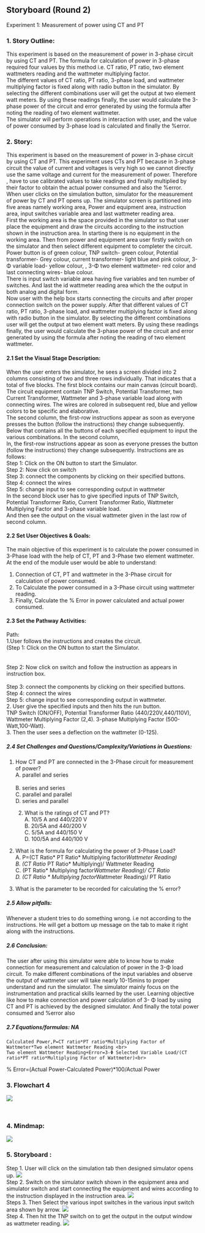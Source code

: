 ## Storyboard (Round 2)


Experiment 1: Measurement of power using CT and PT <br>

### 1. Story Outline:

This experiment is based on the measurement of power in 3-phase circuit by using CT and PT. The formula for calculation of power in 3-phase required four values by this method i.e. CT ratio, PT ratio, two element wattmeters reading and the wattmeter multiplying factor. <br>
The different values of CT ratio, PT ratio, 3-phase load, and wattmeter multiplying factor is fixed along with radio button in the simulator. By selecting the different combinations user will get the output at two element watt meters. By using these readings finally, the user would calculate the 3-phase power of the circuit and error generated by using the formula after noting the reading of two element wattmeter.<br>
The simulator will perform operations in interaction with user, and the value of power consumed by 3-phase load is calculated and finally the %error.<br>


### 2. Story:

This experiment is based on the measurement of power in 3-phase circuit by using CT and PT. This experiment uses CTs and PT because in 3-phase circuit the value of current and voltages is very high so we cannot directly use the same voltage and current for the measurement of power. Therefore , have to use calibrated values to take readings and finally multiplied by their factor to obtain the actual power consumed and also the %error.<br>
When user clicks on the simulation button, simulator for the measurement of power by CT and PT opens up. The simulator screen is partitioned into five areas namely working area, Power and equipment area, instruction area, input switches variable area and last wattmeter reading area.<br>
First the working area is the space provided in the simulator so that user place the equipment and draw the circuits according to the instruction shown in the instruction area. In starting there is no equipment in the working area. Then from power and equipment area user firstly switch on the simulator and then select different equipment to completer the circuit. Power button  is of green colour, TNP switch- green colour, Potential transformer- Grey colour, current transformer- light blue and pink colour, 3-Φ variable load- yellow colour, , 3-Φ two element wattmeter- red color and last connecting wires- blue colour.<br> There is input switch variable area having five variables and ten number of switches. And last the id wattmeter reading area which the the output in both analog and digital form.
<br>
Now user with the help box starts connecting the circuits and after proper connection switch on the power supply. After that different values of CT ratio, PT ratio, 3-phase load, and wattmeter multiplying factor is fixed along with radio button in the simulator. By selecting the different combinations user will get the output at two element watt meters. By using these readings finally, the user would calculate the 3-phase power of the circuit and error generated by using the formula after noting the reading of two element wattmeter. <br>
#### 2.1 Set the Visual Stage Description:
When the user enters the simulator, he sees a screen divided into 2 columns consisting of two and three rows individually. That indicates that a total of five blocks. 
The first block contains our main canvas (circuit board). The circuit equipment contain TNP Switch, Potential Transformer,  two Current Transformer, Wattmeter and 3-phase variable load along with connecting wires. The wires are colored in subsequent red, blue and yellow colors to be specific and elaborative.<br>
The second column, the first-row instructions appear as soon as everyone presses the button (follow the instructions) they change subsequently. Below that contains all the buttons of each specified equipment to input the various combinations. In the second column, <br>
In, the first-row instructions appear as soon as everyone presses the button (follow the instructions) they change subsequently.
Instructions are as follows:<br>
Step 1: Click on the ON button to start the Simulator.<br>
Step 2: Now click on switch<br>
Step 3: connect the components by clicking on their specified buttons.<br>
Step 4:  connect the wires<br>
Step 5: change input to see corresponding output in wattmeter<br>
In the second block user has to give specified inputs of TNP Switch, Potential Transformer Ratio, Current Transformer Ratio, Wattmeter Multiplying Factor and 3-phase variable load. <br>
And then see the output on the visual wattmeter given in the last row of second column.
<br>

#### 2.2 Set User Objectives & Goals:
The main objective of this experiment is to calculate the power consumed in 3-Phase load with the help of CT, PT and 3-Phase two element wattmeter. <br>
At the end of the module user would be able to understand: <br>
1. Connection of CT, PT and wattmeter in the 3-Phase circuit for calculation of power consumed. <br>
2.  To Calculate the power consumed in a 3-Phase circuit using wattmeter reading.<br>
3. Finally, Calculate the % Error in power calculated and actual power consumed.<br>


#### 2.3 Set the Pathway Activities:
Path: <br>
1.User follows the instructions and creates the circuit.<br>
(Step 1: Click on the ON button to start the Simulator.<br><br><br>
Step 2: Now click on switch and follow the instruction as appears in instruction box.<br><br>
Step 3: connect the components by clicking on their specified buttons.<br>
Step 4:  connect the wires<br>
Step 5: change input to see corresponding output in wattmeter.<br>
2. User give the specified inputs and then hits the run button.<br>
TNP Switch (ON/OFF), Potential Transformer Ratio (440/220V,440/110V), Wattmeter Multiplying Factor (2,4). 3-phase Multiplying Factor (500-Watt,100-Watt).<br>
3. Then the user sees a deflection on the wattmeter (0-125). <br>


##### 2.4 Set Challenges and Questions/Complexity/Variations in Questions:


1.	How CT and PT are connected in the 3-Phase circuit for measurement of power? <br>
A.	parallel and series<br><br>
B.	series and series<br>
C.	parallel and parallel<br>
D.	series and parallel<br>

      2. What is the ratings of CT and PT?<br>
A.	10/5 A and 440/220 V<br>
B.	20/5A and 440/200 V<br>
C.	5/5A and 440/150 V<br>
D.	100/5A and 440/100 V<br>

  
3.	What is the formula for calculating the power of 3-Phase Load?<br>
A. P=(CT Ratio* PT Ratio* Multiplying factor*Wattmeter Reading)<br>
B. (CT Ratio* PT Ratio* Multiplying)/ Wattmeter Reading<br>
C. (PT Ratio* Multiplying factor*Wattmeter Reading)/ CT Ratio<br>
D. (CT Ratio * Multiplying factor*Wattmeter Reading)/ PT Ratio<br>

4.	 What is the parameter to be recorded for calculating the % error?<br>


##### 2.5 Allow pitfalls:
Whenever a student tries to do something wrong. i.e not according to the instructions. He will get a bottom up message on the tab to make it right along with the instructions.  

##### 2.6 Conclusion:
The user after using this simulator were able to know how to make connection for measurement and calculation of power in the 3-Φ load circuit. To make different combinations of the input variables and observe the output of wattmeter user will take nearly 10-15mins to proper understand and run the simulator. The simulator mainly focus on the instrumentation and practical skills learned by the user. Learning objective like how to make connection and power calculation of 3- Φ load by using CT and PT  is achieved by the designed simulator. And finally the total power consumed and %error also

##### 2.7 Equations/formulas: NA
	Calculated Power,P=CT ratio*PT ratio*Multiplying Factor of Wattmeter*Two element Wattmeter Reading <br>
	Two element Wattmeter Reading+Error=3-Φ Selected Variable Load/(CT ratio*PT ratio*Multiplying Factor of Wattmeter)<br>
% Error=(Actual Power-Calculated Power)*100/Actual Power<br>







### 3. Flowchart 4
<img src="flowchart/dfh.png"/><br>

<br>

### 4. Mindmap:
<img src="mindmap/mindmap.png"/> <br>

### 5. Storyboard :
Step 1. User will click on the simulation tab then designed simulator opens up.
<img src="storyboard/step 1.png"/> <br>
Step 2. Switch on the simulator switch shown in the equipment area and simulator switch and start connecting the equipment and wires according to the instruction displayed in the instruction area.
<img src="storyboard/step 2.png"/> <br>
Steps 3. Then Select the various inpot switches in the various input switch area shown by arrow.
<img src="storyboard/step 3.png"/> <br>
Step 4. Then hit the TNP switch on to get the output in the output window as wattmeter reading. 
<img src="storyboard/step 4.png"/> <br>

